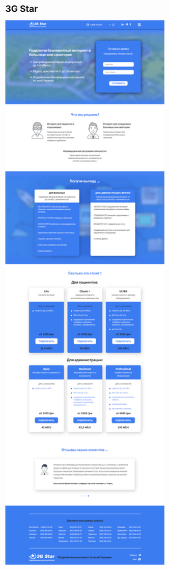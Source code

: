 # 3G Star

<img src="screenshots/scrnli_15-08-2019_16-17-02.png" width="500" alt="Project screenshot">
